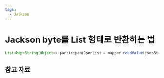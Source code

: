 ```yaml
---
tags:
  - Jackson
---
```

# Jackson byte를 List 형태로 반환하는 법

```java
List<Map<String,Object>> participantJsonList = mapper.readValue(jsonString, new TypeReference<List<Map<String,Object>>>(){});
```

## 참고 자료